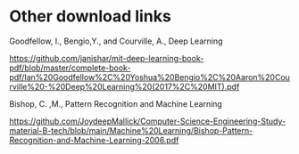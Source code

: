 # Other download links

Goodfellow, I., Bengio,Y., and Courville, A., Deep Learning

https://github.com/janishar/mit-deep-learning-book-pdf/blob/master/complete-book-pdf/Ian%20Goodfellow%2C%20Yoshua%20Bengio%2C%20Aaron%20Courville%20-%20Deep%20Learning%20(2017%2C%20MIT).pdf

Bishop, C. ,M., Pattern Recognition and Machine Learning

https://github.com/JoydeepMallick/Computer-Science-Engineering-Study-material-B-tech/blob/main/Machine%20Learning/Bishop-Pattern-Recognition-and-Machine-Learning-2006.pdf